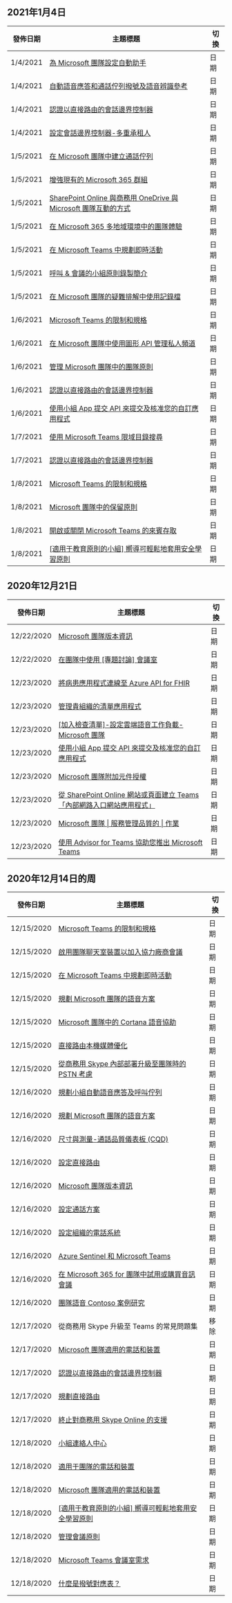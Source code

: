 <!-- This file is generated automatically each week. Changes made to this file will be overwritten.-->




## <a name="week-of-january-04-2021"></a>2021年1月4日


| 發佈日期 |主題標題 | 切換 |
|------|------------|--------|
| 1/4/2021 | [為 Microsoft 團隊設定自動助手](/MicrosoftTeams/create-a-phone-system-auto-attendant) | 日期 |
| 1/4/2021 | [自動語音應答和通話佇列撥號及語音辨識參考](/MicrosoftTeams/dial-voice-reference) | 日期 |
| 1/4/2021 | [認證以直接路由的會話邊界控制器](/MicrosoftTeams/direct-routing-border-controllers) | 日期 |
| 1/4/2021 | [設定會話邊界控制器-多重承租人](/MicrosoftTeams/direct-routing-sbc-multiple-tenants) | 日期 |
| 1/5/2021 | [在 Microsoft 團隊中建立通話佇列](/MicrosoftTeams/create-a-phone-system-call-queue) | 日期 |
| 1/5/2021 | [增強現有的 Microsoft 365 群組](/MicrosoftTeams/enhance-office-365-groups) | 日期 |
| 1/5/2021 | [SharePoint Online 與商務用 OneDrive 與 Microsoft 團隊互動的方式](/MicrosoftTeams/sharepoint-onedrive-interact) | 日期 |
| 1/5/2021 | [在 Microsoft 365 多地域環境中的團隊體驗](/MicrosoftTeams/teams-experience-o365odb-spo-multi-geo) | 日期 |
| 1/5/2021 | [在 Microsoft Teams 中規劃即時活動](/MicrosoftTeams/teams-live-events/plan-for-teams-live-events) | 日期 |
| 1/5/2021 | [呼叫 & 會議的小組原則錄製簡介](/MicrosoftTeams/teams-recording-policy) | 日期 |
| 1/5/2021 | [在 Microsoft 團隊的疑難排解中使用記錄檔](/MicrosoftTeams/log-files) | 日期 |
| 1/6/2021 | [Microsoft Teams 的限制和規格](/MicrosoftTeams/limits-specifications-teams) | 日期 |
| 1/6/2021 | [在 Microsoft 團隊中使用圖形 API 管理私人頻道](/MicrosoftTeams/private-channels-life-cycle-management) | 日期 |
| 1/6/2021 | [管理 Microsoft 團隊中的團隊原則](/MicrosoftTeams/teams-policies) | 日期 |
| 1/6/2021 | [認證以直接路由的會話邊界控制器](/MicrosoftTeams/direct-routing-border-controllers) | 日期 |
| 1/6/2021 | [使用小組 App 提交 API 來提交及核准您的自訂應用程式](/MicrosoftTeams/submit-approve-custom-apps) | 日期 |
| 1/7/2021 | [使用 Microsoft Teams 限域目錄搜尋](/MicrosoftTeams/teams-scoped-directory-search) | 日期 |
| 1/7/2021 | [認證以直接路由的會話邊界控制器](/MicrosoftTeams/direct-routing-border-controllers) | 日期 |
| 1/8/2021 | [Microsoft Teams 的限制和規格](/MicrosoftTeams/limits-specifications-teams) | 日期 |
| 1/8/2021 | [Microsoft 團隊中的保留原則](/MicrosoftTeams/retention-policies) | 日期 |
| 1/8/2021 | [開啟或關閉 Microsoft Teams 的來賓存取](/MicrosoftTeams/set-up-guests) | 日期 |
| 1/8/2021 | [[適用于教育原則的小組] 嚮導可輕鬆地套用安全學習原則](/MicrosoftTeams/easy-policy-setup-edu) | 日期 |


## <a name="week-of-december-21-2020"></a>2020年12月21日


| 發佈日期 |主題標題 | 切換 |
|------|------------|--------|
| 12/22/2020 | [Microsoft 團隊版本資訊](/MicrosoftTeams/release-notes/release-notes) | 日期 |
| 12/22/2020 | [在團隊中使用 [專題討論] 會議室](/MicrosoftTeams/using-breakout-rooms) | 日期 |
| 12/23/2020 | [將病患應用程式連線至 Azure API for FHIR](/MicrosoftTeams/expand-teams-across-your-org/healthcare/patients-app-connect-azure-api-fhir) | 日期 |
| 12/23/2020 | [管理貴組織的清單應用程式](/MicrosoftTeams/manage-lists-app) | 日期 |
| 12/23/2020 | [[加入檢查清單]-設定雲端語音工作負載-Microsoft 團隊](/MicrosoftTeams/onboarding-checklist-configure-cloud-voice-workloads-in-microsoft-teams) | 日期 |
| 12/23/2020 | [使用小組 App 提交 API 來提交及核准您的自訂應用程式](/MicrosoftTeams/submit-approve-custom-apps) | 日期 |
| 12/23/2020 | [Microsoft 團隊附加元件授權](/MicrosoftTeams/teams-add-on-licensing/microsoft-teams-add-on-licensing) | 日期 |
| 12/23/2020 | [從 SharePoint Online 網站或頁面建立 Teams「內部網路入口網站應用程式」](/MicrosoftTeams/teams-standalone-static-tabs-using-spo-sites) | 日期 |
| 12/23/2020 | [Microsoft 團隊 \| 服務管理品質的 \| 作業](/MicrosoftTeams/upgrade-operate-my-service) | 日期 |
| 12/23/2020 | [使用 Advisor for Teams 協助您推出 Microsoft Teams](/MicrosoftTeams/use-advisor-teams-roll-out) | 日期 |


## <a name="week-of-december-14-2020"></a>2020年12月14日的周


| 發佈日期 |主題標題 | 切換 |
|------|------------|--------|
| 12/15/2020 | [Microsoft Teams 的限制和規格](/MicrosoftTeams/limits-specifications-teams) | 日期 |
| 12/15/2020 | [啟用團隊聊天室裝置以加入協力廠商會議](/MicrosoftTeams/rooms/third-party-join) | 日期 |
| 12/15/2020 | [在 Microsoft Teams 中規劃即時活動](/MicrosoftTeams/teams-live-events/plan-for-teams-live-events) | 日期 |
| 12/15/2020 | [規劃 Microsoft 團隊的語音方案](/MicrosoftTeams/cloud-voice-landing-page) | 日期 |
| 12/15/2020 | [Microsoft 團隊中的 Cortana 語音協助](/MicrosoftTeams/cortana-in-teams) | 日期 |
| 12/15/2020 | [直接路由本機媒體優化](/MicrosoftTeams/direct-routing-media-optimization) | 日期 |
| 12/15/2020 | [從商務用 Skype 內部部署升級至團隊時的 PSTN 考慮](/MicrosoftTeams/upgrade-to-teams-on-prem-pstn-considerations) | 日期 |
| 12/16/2020 | [規劃小組自動語音應答及呼叫佇列](/MicrosoftTeams/plan-auto-attendant-call-queue) | 日期 |
| 12/16/2020 | [規劃 Microsoft 團隊的語音方案](/MicrosoftTeams/cloud-voice-landing-page) | 日期 |
| 12/16/2020 | [尺寸與測量-通話品質儀表板 (CQD) ](/MicrosoftTeams/dimensions-and-measures-available-in-call-quality-dashboard) | 日期 |
| 12/16/2020 | [設定直接路由](/MicrosoftTeams/direct-routing-configure) | 日期 |
| 12/16/2020 | [Microsoft 團隊版本資訊](/MicrosoftTeams/release-notes/release-notes) | 日期 |
| 12/16/2020 | [設定通話方案](/MicrosoftTeams/set-up-calling-plans) | 日期 |
| 12/16/2020 | [設定組織的電話系統](/MicrosoftTeams/setting-up-your-phone-system) | 日期 |
| 12/16/2020 | [Azure Sentinel 和 Microsoft Teams](/MicrosoftTeams/teams-sentinel-guide) | 日期 |
| 12/16/2020 | [在 Microsoft 365 for 團隊中試用或購買音訊會議](/MicrosoftTeams/try-or-purchase-audio-conferencing-in-office-365-for-teams) | 日期 |
| 12/16/2020 | [團隊語音 Contoso 案例研究](/MicrosoftTeams/voice-case-study-overview) | 日期 |
| 12/17/2020 | 從商務用 Skype 升級至 Teams 的常見問題集 | 移除 |
| 12/17/2020 | [Microsoft 團隊適用的電話和裝置](/MicrosoftTeams/devices/usb-devices) | 日期 |
| 12/17/2020 | [認證以直接路由的會話邊界控制器](/MicrosoftTeams/direct-routing-border-controllers) | 日期 |
| 12/17/2020 | [規劃直接路由](/MicrosoftTeams/direct-routing-plan) | 日期 |
| 12/17/2020 | [終止對商務用 Skype Online 的支援](/MicrosoftTeams/skype-for-business-online-retirement) | 日期 |
| 12/18/2020 | [小組連絡人中心](/MicrosoftTeams/teams-contact-center) | 日期 |
| 12/18/2020 | [適用于團隊的電話和裝置](/MicrosoftTeams/devices/teams-ip-phones) | 日期 |
| 12/18/2020 | [Microsoft 團隊適用的電話和裝置](/MicrosoftTeams/devices/usb-devices) | 日期 |
| 12/18/2020 | [[適用于教育原則的小組] 嚮導可輕鬆地套用安全學習原則](/MicrosoftTeams/easy-policy-setup-edu) | 日期 |
| 12/18/2020 | [管理會議原則](/MicrosoftTeams/meeting-policies-in-teams) | 日期 |
| 12/18/2020 | [Microsoft Teams 會議室需求](/MicrosoftTeams/rooms/requirements) | 日期 |
| 12/18/2020 | [什麼是撥號對應表？](/MicrosoftTeams/what-are-dial-plans) | 日期 |
